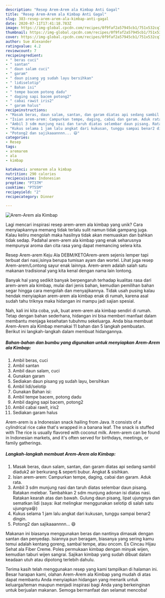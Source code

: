 ```yaml
---
description: "Resep Arem-Arem ala Kimbap Anti Gagal"
title: "Resep Arem-Arem ala Kimbap Anti Gagal"
slug: 383-resep-arem-arem-ala-kimbap-anti-gagal
date: 2020-07-11T17:41:18.783Z
image: https://img-global.cpcdn.com/recipes/0f9faf2a57945cb1/751x532cq70/arem-arem-ala-kimbap-foto-resep-utama.jpg
thumbnail: https://img-global.cpcdn.com/recipes/0f9faf2a57945cb1/751x532cq70/arem-arem-ala-kimbap-foto-resep-utama.jpg
cover: https://img-global.cpcdn.com/recipes/0f9faf2a57945cb1/751x532cq70/arem-arem-ala-kimbap-foto-resep-utama.jpg
author: Sue Alexander
ratingvalue: 4.2
reviewcount: 7
recipeingredient:
- " beras cuci"
- " santan"
- " daun salam cuci"
- " garam"
- " daun pisang yg sudah layu bersihkan"
- " lidiselotip"
- " Bahan isi"
- " tempe bacem potong dadu"
- " daging sapi bacem potong2"
- " cabai rawit iris2"
- " garam halus"
recipeinstructions:
- "Masak beras, daun salam, santan, dan garam diatas api sedang sambil diaduk2 air berkurang &amp; seperti bubur. Angkat &amp; sisihkan."
- "Isian arem-arem: Campurkan tempe, daging, cabai dan garam. Aduk rata."
- "Ambil 3 sdm munjung nasi dan taruh diatas selembar daun pisang. Ratakan melebar. Tambahkan 2 sdm munjung adonan isi diatas nasi. Ratakan kearah atas dan bawah. Gulung daun pisang, lipat ujungnya dan sematkan lidi (saya: ikat melingkar menggunakan selotip di salah satu ujungnya😆)"
- "Kukus selama 1 jam lalu angkat dari kukusan, tunggu sampai benar2 dingin."
- "Potong2 dan sajikaaannnn... 😄"
categories:
- Resep
tags:
- aremarem
- ala
- kimbap

katakunci: aremarem ala kimbap 
nutrition: 290 calories
recipecuisine: Indonesian
preptime: "PT37M"
cooktime: "PT55M"
recipeyield: "2"
recipecategory: Dinner

---
```



![Arem-Arem ala Kimbap](https://img-global.cpcdn.com/recipes/0f9faf2a57945cb1/751x532cq70/arem-arem-ala-kimbap-foto-resep-utama.jpg)

Lagi mencari inspirasi resep arem-arem ala kimbap yang unik? Cara menyiapkannya memang tidak terlalu sulit namun tidak gampang juga. Kalau keliru mengolah maka hasilnya tidak akan memuaskan dan bahkan tidak sedap. Padahal arem-arem ala kimbap yang enak seharusnya mempunyai aroma dan cita rasa yang dapat memancing selera kita.

Resep Arem-arem Keju Ala DEBM/KETOArem-arem sejenis lemper tapi terbuat dari nasi,isinya berupa tumisan ayam dan wortel. Lihat juga resep Arem-arem/Lontong sayur enak lainnya. Arem-arem adalah salah satu makanan tradisional yang kita kenal dengan nama lain lontong.

Banyak hal yang sedikit banyak berpengaruh terhadap kualitas rasa dari arem-arem ala kimbap, mulai dari jenis bahan, kemudian pemilihan bahan segar hingga cara mengolah dan menyajikannya. Tidak usah pusing kalau hendak menyiapkan arem-arem ala kimbap enak di rumah, karena asal sudah tahu triknya maka hidangan ini mampu jadi sajian spesial.


Nah, kali ini kita coba, yuk, buat arem-arem ala kimbap sendiri di rumah. Tetap dengan bahan sederhana, hidangan ini bisa memberi manfaat dalam membantu menjaga kesehatan tubuhmu sekeluarga. Anda bisa membuat Arem-Arem ala Kimbap memakai 11 bahan dan 5 langkah pembuatan. Berikut ini langkah-langkah dalam membuat hidangannya.

<!--inarticleads1-->

##### Bahan-bahan dan bumbu yang digunakan untuk menyiapkan Arem-Arem ala Kimbap:

1. Ambil  beras, cuci
1. Ambil  santan
1. Ambil  daun salam, cuci
1. Gunakan  garam
1. Sediakan  daun pisang yg sudah layu, bersihkan
1. Ambil  lidi/selotip
1. Gunakan  Bahan isi:
1. Ambil  tempe bacem, potong dadu
1. Ambil  daging sapi bacem, potong2
1. Ambil  cabai rawit, iris2
1. Sediakan  garam halus


Arem-arem is a Indonesian snack hailing from Java. It consists of a cylindrical rice cake that&#39;s wrapped in a banana leaf. The snack is stuffed with The rice is usually flavored with coconut milk. Arem-arem can be found in Indonesian markets, and it&#39;s often served for birthdays, meetings, or family gatherings. 

<!--inarticleads2-->

##### Langkah-langkah membuat Arem-Arem ala Kimbap:

1. Masak beras, daun salam, santan, dan garam diatas api sedang sambil diaduk2 air berkurang &amp; seperti bubur. Angkat &amp; sisihkan.
1. Isian arem-arem: Campurkan tempe, daging, cabai dan garam. Aduk rata.
1. Ambil 3 sdm munjung nasi dan taruh diatas selembar daun pisang. Ratakan melebar. Tambahkan 2 sdm munjung adonan isi diatas nasi. Ratakan kearah atas dan bawah. Gulung daun pisang, lipat ujungnya dan sematkan lidi (saya: ikat melingkar menggunakan selotip di salah satu ujungnya😆)
1. Kukus selama 1 jam lalu angkat dari kukusan, tunggu sampai benar2 dingin.
1. Potong2 dan sajikaaannnn... 😄


Makanan ini biasanya menggunakan beras dan nantinya dimasak dengan santan dan penyedap. Isiannya pun beragam, biasanya yang sering kamu temui adalah kentang goreng, sambal tempe, atau oncom. Es Cincau Hijau Sehat ala Fiber Creme. Poles permukaan kimbap dengan minyak wijen, kemudian taburi wijen sangrai. Sajikan kimbap yang sudah dibuat dalam keadaan utuh atau dipotong terlebih dahulu. 

Terima kasih telah menggunakan resep yang kami tampilkan di halaman ini. Besar harapan kami, olahan Arem-Arem ala Kimbap yang mudah di atas dapat membantu Anda menyiapkan hidangan yang menarik untuk keluarga/teman maupun menjadi inspirasi bagi Anda yang berkeinginan untuk berjualan makanan. Semoga bermanfaat dan selamat mencoba!
